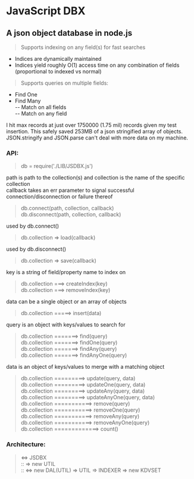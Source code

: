 # JavaScript DBX
## A json object database in node.js

> Supports indexing on any field(s) for fast searches
  - Indices are dynamically maintained
  - Indices yield roughly O(1) access time on any combination of fields (proportional to indexed vs normal)  

> Supports queries on multiple fields:  
  - Find One  
  - Find Many  
  -- Match on all fields  
  -- Match on any field  

I hit max records at just over 1750000 (1.75 mil) records given my test insertion.
This safely saved 253MB of a json stringified array of objects.
JSON.stringify and JSON.parse can't deal with more data on my machine.

### API:

> db = require('./LIB/JSDBX.js')

path is path to the collection(s) and collection is the name of the specific collection  
callback takes an err parameter to signal successful connection/disconnection or failure thereof  
> db.connect(path, collection, callback)  
> db.disconnect(path, collection, callback)

used by db.connect()  
> db.collection => load(callback)  

used by db.disconnect()  
> db.collection => save(callback)  

key is a string of field/property name to index on  
> db.collection ===> createIndex(key)  
> db.collection ===> removeIndex(key)  

data can be a single object or an array of objects
> db.collection =====> insert(data)  

query is an object with keys/values to search for  
> db.collection =======> find(query)  
> db.collection =======> findOne(query)  
> db.collection =======> findAny(query)  
> db.collection =======> findAnyOne(query)  

data is an object of keys/values to merge with a matching object  
> db.collection =========> update(query, data)  
> db.collection =========> updateOne(query, data)  
> db.collection =========> updateAny(query, data)  
> db.collection =========> updateAnyOne(query, data)  
> db.collection ===========> remove(query)  
> db.collection ===========> removeOne(query)  
> db.collection ===========> removeAny(query)  
> db.collection ===========> removeAnyOne(query)  
> db.collection =============> count()  

### Architecture:

> <=> JSDBX  
>     :: => new UTIL  
>     :: <=> new DAL(UTIL) => UTIL => INDEXER => new KDVSET  
